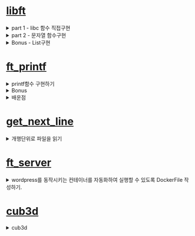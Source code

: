 # [libft](https://velog.io/@pawer/Libft)

<details>
<summary>part 1 - libc 함수 직접구현</summary>
	<ul>
		<li>함수는 원본과 동일한 프로토타입 및 기능을 수행해야 한다. (man page 참조)</li>
		<li>직접 재 정의한 함수들은 실제 libc 함수와 성능적인 차이는 많이난다.</li>
	</ul>
</details>

<details>
<summary>part 2 - 문자열 함수구현</summary>
	<ul>
		<li>문자열 관련 함수 </li>
	</ul>
</details>

<details>
<summary>Bonus - List구현</summary>
	<ul>
		<li>LinkedList와 유사하다. 동일하다고는 볼 수 없다.</li>
		<li>특정 데이터 삭제시(ft_lstdelone) link가 유지되지 않는다.</li>
	</ul>
</details>
	
# [ft_printf](https://velog.io/@pawer/Printf)
<details>
<summary>printf함수 구현하기</summary>
	<ul>
		<li>서식문자 [cspdiuxX%] 구현</li>
		<li>flag [-0.*] 구현</li>
	</ul>
</details>
<details>
<summary>Bonus</summary>
	<ul>
		<li>서식문자 [nfge] 구현 => nf 구현, ge는 안함. </li>
		<li>flag [# +] 구현</li>
		<li>길이 [l ll h hh] 구현</li>
	</ul>
</details>

<details>
<summary>배운점</summary>
	<ul>
		<li>printf 구조 이해하기.</li>
		<li>가변인자 사용하기.</li>
		<li>컴퓨터에서 실수를 표현하는 방법(부동 소수점 표현방식)</li>
		<li>Bankers's Rounding</li>
	</ul>
</details>

# [get_next_line](https://velog.io/@pawer/getnextline)

<details>
<summary>개행단위로 파일을 읽기</summary>
	<ul>
		<li>read함수 이해하기. (buf에 fd의 내용을 BUFFER_SIZE만큼 읽는다.)</li>
		<li>static 키워드 이해하기.</li>
	</ul>
</details>

# [ft_server](https://velog.io/@pawer/FTSERVER)

<details>
<summary>wordpress를 동작시키는 컨테이너를 자동화하여 실행할 수 있도록 DockerFile 작성하기.</summary>
	<ul>
		<li>os => debian:buster</li>
		<li>web-server => nginx</li>
		<li>dbms => mariadb(mysql)</li>
		<li>CGI기능을 쓰기위한 프로그램 => php7.3-fpm</li>
		<li>php랑 mysql이랑 연동하는 프로그램 => php-mysql</li>
	</ul>
</details>

# [cub3d](https://velog.io/@pawer/Cub3d)

<details>
<summary>cub3d</summary>
	<ul>
		<li><a href="https://ko.wikipedia.org/wiki/OpenGL">OpenGL</a>을 사용하여, 3d그래픽 표현하기.</li>
		<li>최종적으로, 레이케스팅 기술을 구현하여 3d 그래픽을 구현한다.</li>
		<li>make 할 때 mlxlib 같이 컴파일 하는법... 정리하기</li>
	</ul>
</details>
